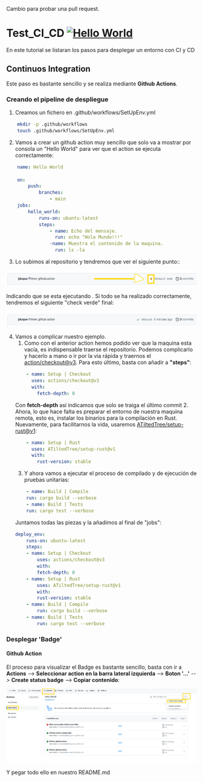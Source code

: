 Cambio para probar una pull request.

# Test_CI_CD [![Hello World](https://github.com/JDM-ULL-93/Test_CI_CD/actions/workflows/SetUpEnv.yml/badge.svg)](https://github.com/JDM-ULL-93/Test_CI_CD/actions/workflows/SetUpEnv.yml)

En este tutorial se listaran los pasos para desplegar un entorno con CI y CD

## Continuos Integration

Este paso es bastante sencillo y se realiza mediante **Github Actions**.

### Creando el pipeline de despliegue

1. Creamos un fichero en .github/workflows/SetUpEnv.yml
```bash
    mkdir -p .github/workflows
    touch .github/workflows/SetUpEnv.yml
```
2. Vamos a crear un github action muy sencillo que solo va a mostrar por consola un "Hello World" para ver que el action se ejecuta correctamente:
```yml
    name: Hello World

    on:
        push:
            branches:
                - main
    jobs:
        hello_world:
            runs-on: ubuntu-latest
            steps:
                - name: Echo del mensaje.
                  run: echo "Hola Mundo!!!"
                -name: Muestra el contenido de la maquina.
                  run: ls -la
```
3. Lo subimos al repositorio y tendremos que ver el siguiente punto::

 ![1](./img/1.png) 

 Indicando que se esta ejecutando . Si todo se ha realizado correctamente, tendremos el siguiente "check verde" final:

 ![2](./img/2.png)

 4. Vamos a complicar nuestro ejemplo.
    1. Como con el anterior action hemos podido ver que la maquina esta vacía, es indispensable traerse el repositorio. Podemos complicarlo y hacerlo a mano o ir por la via rápida y traernos el [action/checkout@v3](https://github.com/marketplace/actions/checkout). Para esto último, basta con añadir a **"steps"**:
    ```yml
        - name: Setup | Checkout
          uses: actions/checkout@v3
          with:
            fetch-depth: 0
    ```
    Con **fetch-depth** así indicamos que solo se traiga el último commit
    2. Ahora, lo que hace falta es preparar el entorno de nuestra maquina remota, esto es, instalar los binarios para la compilación en Rust. Nuevamente, para facilitarnos la vida, usaremos [ATiltedTree/setup-rust@v1](https://github.com/marketplace/actions/setup-rust):
    ```yaml
        - name: Setup | Rust
          uses: ATiltedTree/setup-rust@v1
          with:
            rust-version: stable
    ```
    3. Y ahora vamos a ejecutar el proceso de compilado y de ejecución de pruebas unitarias:
    ```yml
        - name: Build | Compile
        run: cargo build --verbose
        - name: Build | Tests
        run: cargo test --verbose
    ```
    Juntamos todas las piezas y la añadimos al final de "jobs":
    ```yml
    deploy_env:
        runs-on: ubuntu-latest
        steps:
        - name: Setup | Checkout
            uses: actions/checkout@v3
            with:
            fetch-depth: 0
        - name: Setup | Rust
            uses: ATiltedTree/setup-rust@v1
            with:
            rust-version: stable
        - name: Build | Compile
            run: cargo build --verbose
        - name: Build | Tests
            run: cargo test --verbose
    ```

### Desplegar 'Badge'

#### Github Action

El proceso para visualizar el Badge es bastante sencillo, basta con ir a **Actions** --> **Seleccionar action en la barra lateral izquierda** --> **Boton '...'** --> **Create status badge** --> **Copiar contenido**:

![3](/img/3.png)

Y pegar todo ello en nuestro README.md
